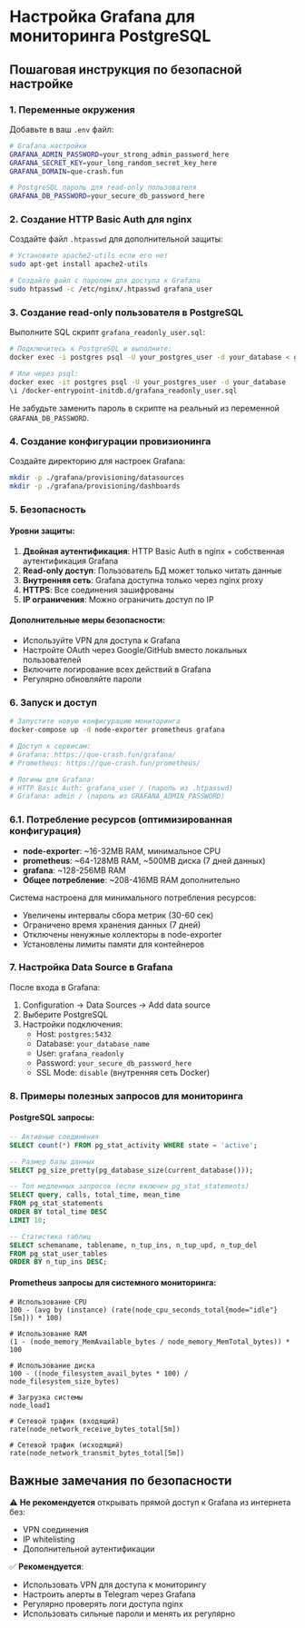 # Настройка Grafana для мониторинга PostgreSQL

## Пошаговая инструкция по безопасной настройке

### 1. Переменные окружения
Добавьте в ваш `.env` файл:

```bash
# Grafana настройки
GRAFANA_ADMIN_PASSWORD=your_strong_admin_password_here
GRAFANA_SECRET_KEY=your_long_random_secret_key_here
GRAFANA_DOMAIN=que-crash.fun

# PostgreSQL пароль для read-only пользователя
GRAFANA_DB_PASSWORD=your_secure_db_password_here
```

### 2. Создание HTTP Basic Auth для nginx
Создайте файл `.htpasswd` для дополнительной защиты:

```bash
# Установите apache2-utils если его нет
sudo apt-get install apache2-utils

# Создайте файл с паролем для доступа к Grafana
sudo htpasswd -c /etc/nginx/.htpasswd grafana_user
```

### 3. Создание read-only пользователя в PostgreSQL
Выполните SQL скрипт `grafana_readonly_user.sql`:

```bash
# Подключитесь к PostgreSQL и выполните:
docker exec -i postgres psql -U your_postgres_user -d your_database < grafana_readonly_user.sql

# Или через psql:
docker exec -it postgres psql -U your_postgres_user -d your_database
\i /docker-entrypoint-initdb.d/grafana_readonly_user.sql
```

Не забудьте заменить пароль в скрипте на реальный из переменной `GRAFANA_DB_PASSWORD`.

### 4. Создание конфигурации провизионинга
Создайте директорию для настроек Grafana:

```bash
mkdir -p ./grafana/provisioning/datasources
mkdir -p ./grafana/provisioning/dashboards
```

### 5. Безопасность

#### Уровни защиты:
1. **Двойная аутентификация**: HTTP Basic Auth в nginx + собственная аутентификация Grafana
2. **Read-only доступ**: Пользователь БД может только читать данные
3. **Внутренняя сеть**: Grafana доступна только через nginx proxy
4. **HTTPS**: Все соединения зашифрованы
5. **IP ограничения**: Можно ограничить доступ по IP

#### Дополнительные меры безопасности:
- Используйте VPN для доступа к Grafana
- Настройте OAuth через Google/GitHub вместо локальных пользователей
- Включите логирование всех действий в Grafana
- Регулярно обновляйте пароли

### 6. Запуск и доступ

```bash
# Запустите новую конфигурацию мониторинга
docker-compose up -d node-exporter prometheus grafana

# Доступ к сервисам:
# Grafana: https://que-crash.fun/grafana/
# Prometheus: https://que-crash.fun/prometheus/

# Логины для Grafana:
# HTTP Basic Auth: grafana_user / (пароль из .htpasswd)
# Grafana: admin / (пароль из GRAFANA_ADMIN_PASSWORD)
```

### 6.1. Потребление ресурсов (оптимизированная конфигурация)

- **node-exporter**: ~16-32MB RAM, минимальное CPU
- **prometheus**: ~64-128MB RAM, ~500MB диска (7 дней данных)
- **grafana**: ~128-256MB RAM
- **Общее потребление**: ~208-416MB RAM дополнительно

Система настроена для минимального потребления ресурсов:
- Увеличены интервалы сбора метрик (30-60 сек)
- Ограничено время хранения данных (7 дней)
- Отключены ненужные коллекторы в node-exporter
- Установлены лимиты памяти для контейнеров

### 7. Настройка Data Source в Grafana

После входа в Grafana:
1. Configuration → Data Sources → Add data source
2. Выберите PostgreSQL
3. Настройки подключения:
   - Host: `postgres:5432`
   - Database: `your_database_name`
   - User: `grafana_readonly`
   - Password: `your_secure_db_password_here`
   - SSL Mode: `disable` (внутренняя сеть Docker)

### 8. Примеры полезных запросов для мониторинга

#### PostgreSQL запросы:
```sql
-- Активные соединения
SELECT count(*) FROM pg_stat_activity WHERE state = 'active';

-- Размер базы данных
SELECT pg_size_pretty(pg_database_size(current_database()));

-- Топ медленных запросов (если включен pg_stat_statements)
SELECT query, calls, total_time, mean_time 
FROM pg_stat_statements 
ORDER BY total_time DESC 
LIMIT 10;

-- Статистика таблиц
SELECT schemaname, tablename, n_tup_ins, n_tup_upd, n_tup_del 
FROM pg_stat_user_tables 
ORDER BY n_tup_ins DESC;
```

#### Prometheus запросы для системного мониторинга:
```promql
# Использование CPU
100 - (avg by (instance) (rate(node_cpu_seconds_total{mode="idle"}[5m])) * 100)

# Использование RAM
(1 - (node_memory_MemAvailable_bytes / node_memory_MemTotal_bytes)) * 100

# Использование диска
100 - ((node_filesystem_avail_bytes * 100) / node_filesystem_size_bytes)

# Загрузка системы
node_load1

# Сетевой трафик (входящий)
rate(node_network_receive_bytes_total[5m])

# Сетевой трафик (исходящий)
rate(node_network_transmit_bytes_total[5m])
```

## Важные замечания по безопасности

⚠️ **Не рекомендуется** открывать прямой доступ к Grafana из интернета без:
- VPN соединения
- IP whitelisting
- Дополнительной аутентификации

✅ **Рекомендуется**:
- Использовать VPN для доступа к мониторингу
- Настроить алерты в Telegram через Grafana
- Регулярно проверять логи доступа nginx
- Использовать сильные пароли и менять их регулярно